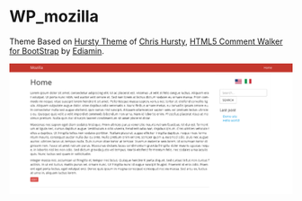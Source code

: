 # WP_mozilla

Theme Based on [Hursty Theme](https://github.com/ChrisHursty/WP-Starter-Theme) of <a href="http://iamchrishurst.com" target="_blank">Chris Hursty</a>, [HTML5 Comment Walker for BootStrap](https://github.com/ediamin/wp-bootstrap-comment-walker) by [Ediamin](https://github.com/ediamin).

![Screenshot](./screenshot.png)